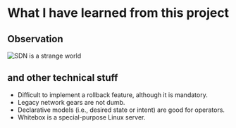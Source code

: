 # What I have learned from this project

## Observation
![SDN is a strange world](https://docs.google.com/drawings/d/1HdnCiv6eWiznVrqaUjqmbibhQqevKvPYAH1csx7H2q0/pub?w=960&h=720)

## and other technical stuff
- Difficult to implement a rollback feature, although it is mandatory.
- Legacy network gears are not dumb.
- Declarative models (i.e., desired state or intent) are good for operators.
- Whitebox is a special-purpose Linux server.

